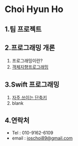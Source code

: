 Choi Hyun Ho     
================================
1.팀 프로젝트
--------------------------------------
2.프로그래밍 개론
--------------------------------------
1. 프로그래밍이란?
2. [객체지향프로그래밍](https://github.com/ioschoi89/ChoiHyunHo_iOS_School6/tree/master/ClassStudy/180110)

3.Swift 프로그래밍
--------------------------------------
1. [자주 쓰이는 단축키](https://github.com/ioschoi89/ChoiHyunHo_iOS_School6/tree/master/ClassStudy/HotKey)
2. blank

4.연락처
--------------------------------------
* Tel : 010-9162-6109
* email : ioschoi89@gmail.com